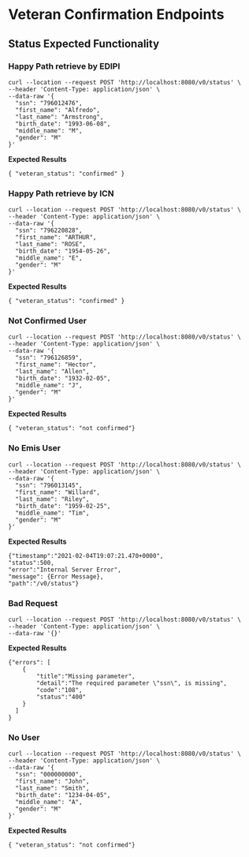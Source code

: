 # Veteran Confirmation Endpoints

## Status Expected Functionality

### Happy Path retrieve by EDIPI

```
curl --location --request POST 'http://localhost:8080/v0/status' \
--header 'Content-Type: application/json' \
--data-raw '{
  "ssn": "796012476",
  "first_name": "Alfredo",
  "last_name": "Armstrong",
  "birth_date": "1993-06-08",
  "middle_name": "M",
  "gender": "M"
}'
```

**Expected Results**

`{ "veteran_status": "confirmed" }`

### Happy Path retrieve by ICN

```
curl --location --request POST 'http://localhost:8080/v0/status' \
--header 'Content-Type: application/json' \
--data-raw '{
  "ssn": "796220828",
  "first_name": "ARTHUR",
  "last_name": "ROSE",
  "birth_date": "1954-05-26",
  "middle_name": "E",
  "gender": "M"
}'
```

**Expected Results**

`{ "veteran_status": "confirmed" }`

### Not Confirmed User


```
curl --location --request POST 'http://localhost:8080/v0/status' \
--header 'Content-Type: application/json' \
--data-raw '{
  "ssn": "796126859",
  "first_name": "Hector",
  "last_name": "Allen",
  "birth_date": "1932-02-05",
  "middle_name": "J",
  "gender": "M"
}'
```

**Expected Results**

`{ "veteran_status": "not confirmed"}`

### No Emis User

```
curl --location --request POST 'http://localhost:8080/v0/status' \
--header 'Content-Type: application/json' \
--data-raw '{
  "ssn": "796013145",
  "first_name": "Willard",
  "last_name": "Riley",
  "birth_date": "1959-02-25",
  "middle_name": "Tim",
  "gender": "M"
}'
```

**Expected Results**

```
{"timestamp":"2021-02-04T19:07:21.470+0000",
"status":500,
"error":"Internal Server Error",
"message": {Error Message},
"path":"/v0/status"}
```

### Bad Request

```
curl --location --request POST 'http://localhost:8080/v0/status' \
--header 'Content-Type: application/json' \
--data-raw '{}'
```

**Expected Results**

```
{"errors": [
    {
        "title":"Missing parameter",
        "detail":"The required parameter \"ssn\", is missing",
        "code":"108",
        "status":"400"
    }
  ]
}
```

### No User

```
curl --location --request POST 'http://localhost:8080/v0/status' \
--header 'Content-Type: application/json' \
--data-raw '{
  "ssn": "000000000",
  "first_name": "John",
  "last_name": "Smith",
  "birth_date": "1234-04-05",
  "middle_name": "A",
  "gender": "M"
}'
```

**Expected Results**

`{ "veteran_status": "not confirmed"}`